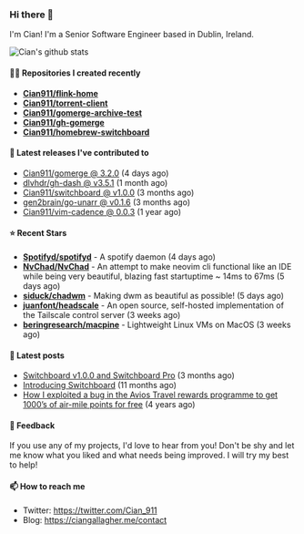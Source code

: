 ### Hi there 👋

I'm Cian! I'm a Senior Software Engineer based in Dublin, Ireland.

![Cian's github stats](https://github-readme-stats.vercel.app/api?username=CIan911&theme=dracula&show_icons=true)

#### 👨‍💻 Repositories I created recently
- **[Cian911/flink-home](https://github.com/Cian911/flink-home)**
- **[Cian911/torrent-client](https://github.com/Cian911/torrent-client)**
- **[Cian911/gomerge-archive-test](https://github.com/Cian911/gomerge-archive-test)**
- **[Cian911/gh-gomerge](https://github.com/Cian911/gh-gomerge)**
- **[Cian911/homebrew-switchboard](https://github.com/Cian911/homebrew-switchboard)**

#### 🚀 Latest releases I've contributed to


- [Cian911/gomerge @ 3.2.0](https://github.com/Cian911/gomerge/releases/tag/3.2.0) (4 days ago)
- [dlvhdr/gh-dash @ v3.5.1](https://github.com/dlvhdr/gh-dash/releases/tag/v3.5.1) (1 month ago)
- [Cian911/switchboard @ v1.0.0](https://github.com/Cian911/switchboard/releases/tag/v1.0.0) (3 months ago)
- [gen2brain/go-unarr @ v0.1.6](https://github.com/gen2brain/go-unarr/releases/tag/v0.1.6) (3 months ago)
- [Cian911/vim-cadence @ 0.0.3](https://github.com/Cian911/vim-cadence/releases/tag/0.0.3) (1 year ago)

#### ⭐ Recent Stars


- **[Spotifyd/spotifyd](https://github.com/Spotifyd/spotifyd)** - A spotify daemon (4 days ago)
- **[NvChad/NvChad](https://github.com/NvChad/NvChad)** - An attempt to make neovim cli functional like an IDE while being very beautiful, blazing fast startuptime ~ 14ms to 67ms (5 days ago)
- **[siduck/chadwm](https://github.com/siduck/chadwm)** - Making dwm as beautiful as possible!  (5 days ago)
- **[juanfont/headscale](https://github.com/juanfont/headscale)** - An open source, self-hosted implementation of the Tailscale control server (3 weeks ago)
- **[beringresearch/macpine](https://github.com/beringresearch/macpine)** - Lightweight Linux VMs on MacOS (3 weeks ago)

#### 📄 Latest posts
- [Switchboard v1.0.0 and Switchboard Pro](https://ciangallagher.me/2022/09/17/Switchboard-v1-and-pro/) (3 months ago)
- [Introducing Switchboard](https://ciangallagher.me/2022/01/28/Introducing-switchboard/) (11 months ago)
- [How I exploited a bug in the Avios Travel rewards programme to get 1000’s of air-mile points for free](https://ciangallagher.me/2018/04/21/How-i-exploited-a-bug-in-the-avios-travel-rewards-system/) (4 years ago)

#### 💬 Feedback

If you use any of my projects, I'd love to hear from you! Don't be shy and let me know what you liked
and what needs being improved. I will try my best to help!

#### 📫 How to reach me

- Twitter: https://twitter.com/Cian_911
- Blog: https://ciangallagher.me/contact
